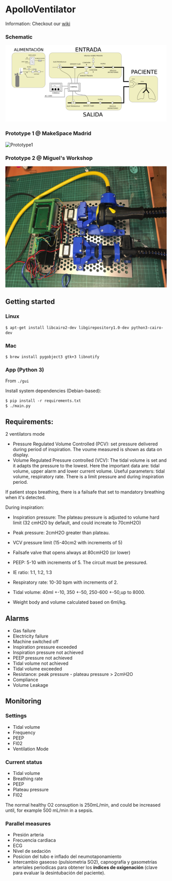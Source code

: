 # ApolloVentilator

Information: Checkout our [wiki](https://github.com/makespacemadrid/ApolloVentilator/wiki)


### Schematic
![Schematic](https://github.com/makespacemadrid/ApolloVentilator/raw/master/media/esquemaBasico.png)


### Prototype 1 @ MakeSpace Madrid
![Prototype1](https://github.com/makespacemadrid/ApolloVentilator/raw/master/media/prototype1.jpg)

### Prototype 2 @ Miguel's Workshop
![Prototype2](https://github.com/makespacemadrid/ApolloVentilator/raw/master/media/prototype2.jpg)

## Getting started

### Linux

```
$ apt-get install libcairo2-dev libgirepository1.0-dev python3-cairo-dev
```

### Mac

```
$ brew install pygobject3 gtk+3 libnotify
```

### App (Python 3)

From ```./gui```

Install system dependencies (Debian-based):

```
$ pip install -r requirements.txt
$ ./main.py
```

## Requirements:
2 ventilators mode
* Pressure Regulated Volume Controlled (PCV): set pressure delivered during period of inspiration. The voume measured is shown as data on display. 
* Volume Regulated Pressure controlled (VCV): The tidal volume is set and it adapts the pressure to the lowest. Here the important data are: tidal volume, upper alarm and lower current volume. Useful parameters: tidal volume, respiratory rate. There is a limit pressure and during inspiration period.

If patient stops breathing, there is a failsafe that set to mandatory breathing when it's detected.

During inspiration:

* Inspiration pressure: The plateau pressure is adjusted to volume hard limit (32 cmH2O by default, and could increate to 70cmH2O)
* Peak pressure: 2cmH2O greater than plateau.
* VCV pressure limit (15-40cm2 with increments of 5)
* Failsafe valve that opens always at 80cmH20 (or lower)

* PEEP: 5-10 with increments of 5. The circuit must be pressured.
* IE ratio: 1:1, 1:2, 1:3
* Respiratory rate: 10-30 bpm with increments of 2.
* Tidal volume: 40ml +-10, 350 +-50, 250-600 +-50,up to 8000. 
* Weight body and volume calculated based on 6ml/kg.


## Alarms

* Gas failure
* Electricity failure
* Machine switched off
* Inspiration pressure exceeded
* Inspiration pressure not achieved
* PEEP pressure not achieved
* Tidal volume not achieved
* Tidal volume exceeded
* Resistance: peak pressure - plateau pressure > 2cmH2O
* Compliance
* Volume Leakage

## Monitoring
### Settings
* Tidal volume
* Frequency
* PEEP
* FI02
* Ventilation Mode

### Current status
* Tidal volume
* Breathing rate
* PEEP
* Plateau pressure
* FI02

The normal healthy O2 consuption is 250mL/min, and could be increased until, for example 500 mL/min in a sepsis.

### Parallel measures 

* Presión arteria
* Frecuencia cardiaca
* ECG
* Nivel de sedación
* Posicion del tubo e inflado del neumotaponamiento
* Intercambio gaseoso (pulsiometria SO2), capnografía y gasometrías arteriales periodicas para obtener los **índices de oxigenación** (clave para evaluar la desintubación del paciente).
